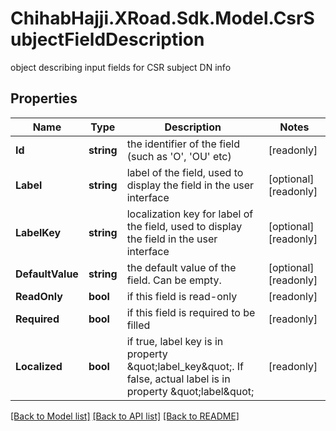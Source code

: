 # ChihabHajji.XRoad.Sdk.Model.CsrSubjectFieldDescription
object describing input fields for CSR subject DN info

## Properties

Name | Type | Description | Notes
------------ | ------------- | ------------- | -------------
**Id** | **string** | the identifier of the field (such as &#39;O&#39;, &#39;OU&#39; etc) | [readonly] 
**Label** | **string** | label of the field, used to display the field in the user interface | [optional] [readonly] 
**LabelKey** | **string** | localization key for label of the field, used to display the field in the user interface | [optional] [readonly] 
**DefaultValue** | **string** | the default value of the field. Can be empty. | [optional] [readonly] 
**ReadOnly** | **bool** | if this field is read-only | [readonly] 
**Required** | **bool** | if this field is required to be filled | [readonly] 
**Localized** | **bool** | if true, label key is in property \&quot;label_key\&quot;. If false, actual label is in property \&quot;label\&quot; | [readonly] 

[[Back to Model list]](../README.md#documentation-for-models) [[Back to API list]](../README.md#documentation-for-api-endpoints) [[Back to README]](../README.md)

